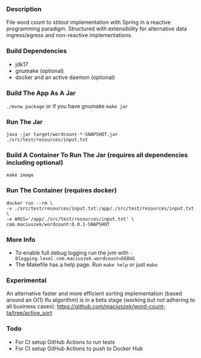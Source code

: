 ### Description

File word count to stdout implementation with Spring in a reactive programming paradigm. Structured with extensibility for alternative data ingress/egress and non-reactive implementations.

### Build Dependencies
* jdk17
* gnumake (optional)
* docker and an active daemon (optional)

### Build The App As A Jar
`./mvnw package`
or if you have gnumake
`make jar`

### Run The Jar
`java -jar target/wordcount-*-SNAPSHOT.jar ./src/test/resources/input.txt`

### Build A Container To Run The Jar (requires all dependencies including optional)
`make image`

### Run The Container (requires docker)
```
docker run --rm \
-v ./src/test/resources/input.txt:/app/./src/test/resources/input.txt \
-e ARGS='/app/./src/test/resources/input.txt' \
com.maciuszek/wordcount:0.0.1-SNAPSHOT
```

### More Info
* To enable full debug logging run the jvm with `-Dlogging.level.com.maciuszek.wordcount=DEBUG`
* The Makefile has a help page. Run `make help` or just `make`

### Experimental
An alternative faster and more efficient sorting implementation (based around an O(1) lfu algorithm) is in a beta stage (working but not adhering to all business cases): https://github.com/maciuszek/word-count-ta/tree/active_sort

### Todo
* For CI setup GitHub Actions to run tests
* For CI setup GitHub Actions to push to Docker Hub
